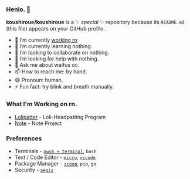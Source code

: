 ### Henlo. 👋

**koushiroue/koushiroue** is a ✨ _special_ ✨ repository because its `README.md` (this file) appears on your GitHub profile.

- 🔭 I’m currently [working rn](#what-im-working-on-rn)
- 🌱 I’m currently learning nothing.
- 👯 I’m looking to collaborate on nothing.
- 🤔 I’m looking for help with nothing.
- 💬 Ask me about waifus oc.
- 📫 How to reach me: by hand.
- 😄 Pronoun: human.
- ⚡ Fun fact: try blink and breath manually.

### What I'm Working on rn.  

- [Lolipatter](github.com/koushiroue/lolpatter) - Loli-Headpatting Program
- [Note](github.com/koushiroue/note) - Note Project

### Preferences

- Terminals					- 	[`pwsh + terminal`](https://github.com/microsoft/terminal), `bash` 
- Text / Code Editor 		- 	[`micro`](https://github.com/zyedidia/micro), [`vscode`](https://github.com/microsoft/vscode)  
- Package Manager 			- 	[`scoop`](https://github.com/lukesampson/scoop), `pip`, `go` 
- Security 					- 	[`aegis`](https://github.com/beemdevelopment/Aegis)
